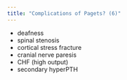 ```yaml
---
title: "Complications of Pagets? (6)"
---
```

- deafness
- spinal stenosis
- cortical stress fracture
- cranial nerve paresis
- CHF (high output)
- secondary hyperPTH


